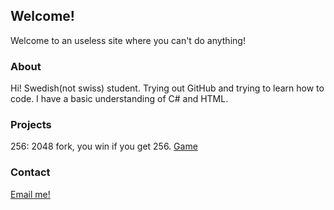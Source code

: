 ## Welcome!
Welcome to an useless site where you can't do anything!

### About
Hi! Swedish(not swiss) student. Trying out GitHub and trying to learn how to code. I have a basic understanding of C# and HTML.

### Projects
256: 2048 fork, you win if you get 256. [Game](https://technicproblem.github.io/2048/)

### Contact
[Email me!](mailto:technicproblem@outlook.com)
